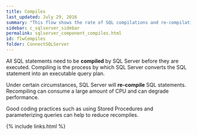 ```yaml
---
title: ﻿Compiles
last_updated: July 29, 2016
summary: "This flow shows the rate of SQL compilations and re-compilations."
sidebar: c_sqlserver_sidebar
permalink: sqlserver_component_compiles.html
id: flwCompiles
folder: ConnectSQLServer
---
```



All SQL statements need to be **compiled** by SQL Server
 before they are executed. Compiling is the process by which SQL Server
 converts the SQL statement into an executable query plan.

 Under certain circumstances, SQL Server will **re-compile**
 SQL statements. Recompiling can consume a large amount of CPU and can degrade performance.

 Good coding practices such as using Stored Procedures and parameterizing queries can help to reduce recompiles.

 {% include links.html %}
